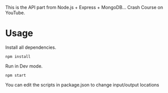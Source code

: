 This is the API part from Node.js + Express + MongoDB... Crash Course on YouTube.

# Usage

Install all dependencies.

```
npm install
```

Run in Dev mode.

```
npm start
```

You can edit the scripts in package.json to change input/output locations
